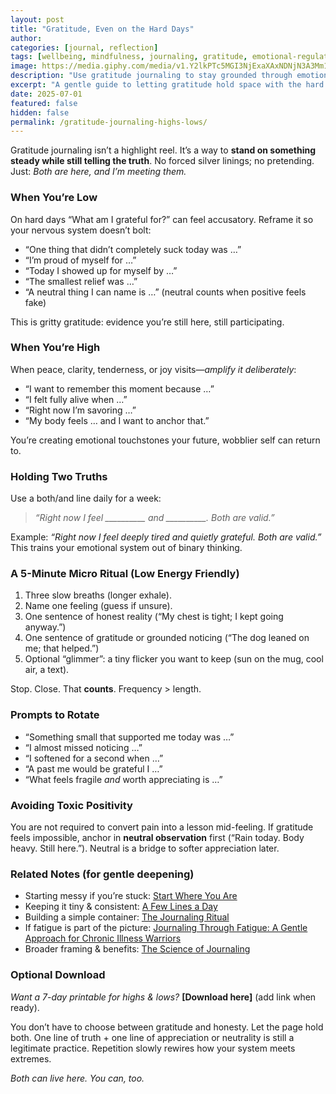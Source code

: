 ```yaml
---
layout: post
title: "Gratitude, Even on the Hard Days"
author: 
categories: [journal, reflection]
tags: [wellbeing, mindfulness, journaling, gratitude, emotional-regulation]
image: https://media.giphy.com/media/v1.Y2lkPTc5MGI3NjExaXAxNDNjN3A3Mm1rbmd2emZobDEydHJhZmY1aThhcTNub281OHl0MyZlcD12MV9naWZzX3NlYXJjaCZjdD1n/09dtD1tY2tNAviMmM3/giphy.gif
description: "Use gratitude journaling to stay grounded through emotional highs and lows—without bypassing what you actually feel."
excerpt: "A gentle guide to letting gratitude hold space with the hard stuff—so you stay honest, regulated, and present."
date: 2025-07-01
featured: false
hidden: false
permalink: /gratitude-journaling-highs-lows/
---
```


Gratitude journaling isn’t a highlight reel. It’s a way to **stand on something steady while still telling the truth**. No forced silver linings; no pretending. Just: *Both are here, and I’m meeting them.*

### When You’re Low  
On hard days “What am I grateful for?” can feel accusatory. Reframe it so your nervous system doesn’t bolt:

- “One thing that didn’t completely suck today was …”
- “I’m proud of myself for …”
- “Today I showed up for myself by …”
- “The smallest relief was …”
- “A neutral thing I can name is …” (neutral counts when positive feels fake)

This is gritty gratitude: evidence you’re still here, still participating.

### When You’re High  
When peace, clarity, tenderness, or joy visits—*amplify it deliberately*:

- “I want to remember this moment because …”
- “I felt fully alive when …”
- “Right now I’m savoring …”
- “My body feels … and I want to anchor that.”

You’re creating emotional touchstones your future, wobblier self can return to.

### Holding Two Truths  
Use a both/and line daily for a week:

> *“Right now I feel __________ and __________. Both are valid.”*

Example: *“Right now I feel deeply tired and quietly grateful. Both are valid.”*  
This trains your emotional system out of binary thinking.

### A 5-Minute Micro Ritual (Low Energy Friendly)
1. Three slow breaths (longer exhale).  
2. Name one feeling (guess if unsure).  
3. One sentence of honest reality (“My chest is tight; I kept going anyway.”)  
4. One sentence of gratitude or grounded noticing (“The dog leaned on me; that helped.”)  
5. Optional “glimmer”: a tiny flicker you want to keep (sun on the mug, cool air, a text).

Stop. Close. That **counts**. Frequency > length.

### Prompts to Rotate
- “Something small that supported me today was …”
- “I almost missed noticing …”
- “I softened for a second when …”
- “A past me would be grateful I …”
- “What feels fragile *and* worth appreciating is …”

### Avoiding Toxic Positivity
You are not required to convert pain into a lesson mid-feeling. If gratitude feels impossible, anchor in **neutral observation** first (“Rain today. Body heavy. Still here.”). Neutral is a bridge to softer appreciation later.

### Related Notes (for gentle deepening)
- Starting messy if you’re stuck: [Start Where You Are](/start-where-you-are/)
- Keeping it tiny & consistent: [A Few Lines a Day](/a-few-lines-a-day/)
- Building a simple container: [The Journaling Ritual](/journaling-ritual/)
- If fatigue is part of the picture: [Journaling Through Fatigue: A Gentle Approach for Chronic Illness Warriors](/journaling-through-fatigue-a-gentle-approach-for-chronic-illness-warriors/)
- Broader framing & benefits: [The Science of Journaling](/journaling-science-benefits/)

### Optional Download
*Want a 7-day printable for highs & lows?* **[Download here]** (add link when ready).

You don’t have to choose between gratitude and honesty. Let the page hold both. One line of truth + one line of appreciation or neutrality is still a legitimate practice. Repetition slowly rewires how your system meets extremes.

*Both can live here. You can, too.*